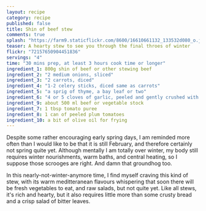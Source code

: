 ```yaml
---
layout: recipe
category: recipe
published: false
title: Shin of beef stew
comments: true
splash: "https://farm9.staticflickr.com/8600/16610661132_133532d080_o.jpg"
teaser: A hearty stew to see you through the final throes of winter
flickr: "72157650904451836"
servings: "4"
time: "30 mins prep, at least 3 hours cook time or longer"
ingredient_1: 800g shin of beef or other stewing beef
ingredient_2: "2 medium onions, sliced"
ingredient_3: "2 carrots, diced"
ingredient_4: "1-2 celery sticks, diced same as carrots"
ingredient_5: "a sprig of thyme, a bay leaf or two"
ingredient_6: "4 or 5 cloves of garlic, peeled and gently crushed with the back of the knife"
ingredient_9: about 500 ml beef or vegetable stock
ingredient_7: 1 tbsp tomato puree
ingredient_8: 1 can of peeled plum tomatoes
ingredient_10: a bit of olive oil for frying
---
```


Despite some rather encouraging early spring days, I am reminded more often than I would like to be that it is still February, and therefore certainly not spring quite yet. Although mentally I am totally over winter, my body still requires winter nourishments, warm baths, and central heating, so I suppose those scrooges are right. And damn that groundhog too.

In this nearly-not-winter-anymore time, I find myself craving this kind of stew, with its warm meditteranean flavours whispering that soon there will be fresh vegetables to eat, and raw salads, but not quite yet. Like all stews, it's rich and hearty, but it also requires little more than some crusty bread and a crisp salad of bitter leaves.

